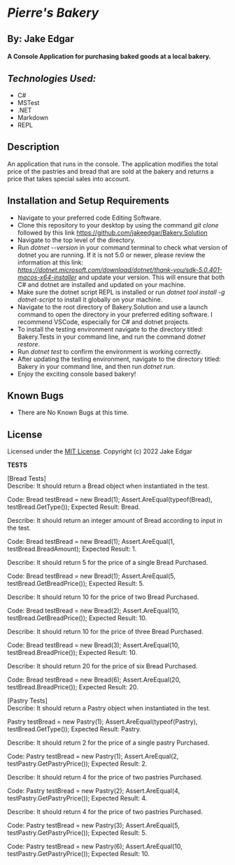 # _Pierre's Bakery_

## By: Jake Edgar

#### A Console Application for purchasing baked goods at a local bakery.

## _Technologies Used:_

* C#
* MSTest
* .NET
* Markdown
* REPL

## Description 

An application that runs in the console. The application modifies the total price of the pastries and bread that are sold at the bakery and returns a price that takes special sales into account. 

## Installation and Setup Requirements

* Navigate to your preferred code Editing Software.
* Clone this repository to your desktop by using the command *git clone* followed by this link https://github.com/jakeedgar/Bakery.Solution
* Navigate to the top level of the directory. 
* Run *dotnet --version* in your command terminal to check what version of dotnet you are running. If it is not 5.0 or newer, please review the information at this link: *https://dotnet.microsoft.com/download/dotnet/thank-you/sdk-5.0.401-macos-x64-installer* and update your version. This will ensure that both C# and dotnet are installed and updated on your machine. 
* Make sure the dotnet script REPL is installed or run *dotnet tool install -g dotnet-script* to install it globally on your machine. 
* Navigate to the root directory of Bakery.Solution and use a launch command to open the directory in your preferred editing software. I recommend VSCode, especially for C# and dotnet projects. 
* To install the testing environment navigate to the directory titled: Bakery.Tests in your command line, and run the command *dotnet restore*. 
* Run *dotnet test* to confirm the environment is working correctly. 
* After updating the testing environment, navigate to the directory titled: Bakery in your command line, and then run *dotnet run*.
* Enjoy the exciting console based bakery!


## Known Bugs
* There are No Known Bugs at this time. 

## License

Licensed under the [MIT License](LICENSE).
Copyright (c) 2022 Jake Edgar

**TESTS**

[Bread Tests] <br>
Describe: It should return a Bread object when instantiated in the test.

Code: 
Bread testBread = new Bread(1);
Assert.AreEqual(typeof(Bread), testBread.GetType());
Expected Result: Bread.

Describe: It should return an integer amount of Bread according to input in the test.

Code:
Bread testBread = new Bread(1);
Assert.AreEqual(1, testBread.BreadAmount);
Expected Result: 1.

Describe: It should return 5 for the price of a single Bread Purchased.

Code:
Bread testBread = new Bread(1);
Assert.AreEqual(5, testBread.GetBreadPrice());
Expected Result: 5.

Describe: It should return 10 for the price of two Bread Purchased.

Code: 
Bread testBread = new Bread(2);
Assert.AreEqual(10, testBread.GetBreadPrice());
Expected Result: 10.

Describe: It should return 10 for the price of three Bread Purchased.

Code: 
Bread testBread = new Bread(3);
Assert.AreEqual(10, testBread.BreadPrice());
Expected Result: 10.

Describe: It should return 20 for the price of six Bread Purchased.

Code:
Bread testBread = new Bread(6);
Assert.AreEqual(20, testBread.BreadPrice());
Expected Result: 20.

[Pastry Tests] <br>
Describe: It should return a Pastry object when instantiated in the test.

Pastry testBread = new Pastry(1);
Assert.AreEqual(typeof(Pastry), testBread.GetType());
Expected Result: Pastry.

Describe: It should return 2 for the price of a single pastry Purchased.

Code:
Pastry testBread = new Pastry(1);
Assert.AreEqual(2, testPastry.GetPastryPrice());
Expected Result: 2.

Describe: It should return 4 for the price of two pastries Purchased.

Code:
Pastry testBread = new Pastry(2);
Assert.AreEqual(4, testPastry.GetPastryPrice());
Expected Result: 4.

Describe: It should return 4 for the price of two pastries Purchased.

Code:
Pastry testBread = new Pastry(3);
Assert.AreEqual(5, testPastry.GetPastryPrice());
Expected Result: 5.

Code:
Pastry testBread = new Pastry(6);
Assert.AreEqual(10, testPastry.GetPastryPrice());
Expected Result: 10.
